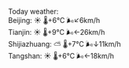 Today weather:  
Beijing: ☀️ 🌡️+6°C 🌬️↙6km/h  
Tianjin: ☀️ 🌡️+9°C 🌬️←26km/h  
Shijiazhuang: ⛅️  🌡️+7°C 🌬️↓11km/h  
Tangshan: ☀️ 🌡️+6°C 🌬️←18km/h  
